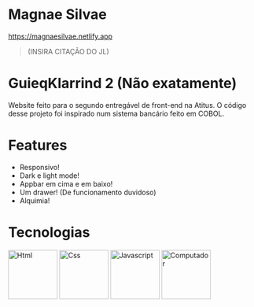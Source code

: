# Magnae Silvae
https://magnaesilvae.netlify.app
> (INSIRA CITAÇÃO DO JL)
# GuieqKlarrind 2 (Não exatamente)
Website feito para o segundo entregável de front-end na Atitus.
O código desse projeto foi inspirado num sistema bancário feito em COBOL.
# Features
- Responsivo!
- Dark e light mode!
- Appbar em cima e em baixo!
- Um drawer! (De funcionamento duvidoso)
- Alquimia!
# Tecnologias
<div>
    <img src="https://encrypted-tbn0.gstatic.com/images?q=tbn:ANd9GcQEc9A_S6BPxCDRp5WjMFEfXrpCu1ya2OO-Lw&s" alt="Html" width="100"/>
    <img src="https://upload.wikimedia.org/wikipedia/commons/d/d5/CSS3_logo_and_wordmark.svg" alt="Css" width="100" height="100"/>
    <img src="https://upload.wikimedia.org/wikipedia/commons/thumb/9/99/Unofficial_JavaScript_logo_2.svg/800px-Unofficial_JavaScript_logo_2.svg.png" alt="Javascript" width="100" height="100"/>
    <img src="https://cdn5.colorir.com/desenhos/color/201908/um-computador-a-casa-o-quarto-1515999.jpg" alt="Computador" width="100"/>
</div>
